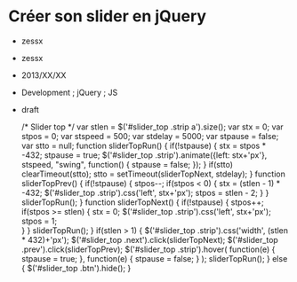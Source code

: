 # Créer son slider en jQuery
- zessx
- zessx
- 2013/XX/XX
- Development ; jQuery ; JS
- draft

	/* Slider top */
	var stlen = $('#slider_top .strip a').size();
	var stx = 0;
	var stpos = 0;
	var stspeed = 500;
	var stdelay = 5000;
	var stpause = false;
	var stto = null;
	function sliderTopRun() {
		if(!stpause) {
			stx = stpos * -432;
			stpause = true;
			$('#slider_top .strip').animate({left: stx+'px'}, stspeed, "swing", function() { stpause = false; });
		}
		if(stto) clearTimeout(stto);
		stto = setTimeout(sliderTopNext, stdelay);
	}
	function sliderTopPrev() {
		if(!stpause) {
			stpos--;
			if(stpos < 0) {
				stx = (stlen - 1) * -432;
				$('#slider_top .strip').css('left', stx+'px');
				stpos = stlen - 2;
			}
		}
		sliderTopRun();
	}
	function sliderTopNext() {
		if(!stpause) {
			stpos++;
			if(stpos >= stlen) {
				stx = 0;
				$('#slider_top .strip').css('left', stx+'px');
				stpos = 1;	
			} 
		}
		sliderTopRun();
	}
	if(stlen > 1) {
		$('#slider_top .strip').css('width', (stlen * 432)+'px');
		$('#slider_top .next').click(sliderTopNext);
		$('#slider_top .prev').click(sliderTopPrev);
		$('#slider_top .strip').hover(
			function(e) { stpause = true; },
			function(e) { stpause = false; }
		);
		sliderTopRun();
	} else {
		$('#slider_top .btn').hide();
	}